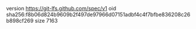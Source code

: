 version https://git-lfs.github.com/spec/v1
oid sha256:f8b06d824b9609b2f497de97966d07151adbf4c4f7bfbe836208c26b898cf269
size 7163
